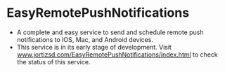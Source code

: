 # EasyRemotePushNotifications
* A complete and easy service to send and schedule remote push notifications to IOS, Mac, and Android devices.
* This service is in its early stage of development. Visit www.jortizsd.com/EasyRemotePushNotifications/index.html to check the status of this service.


